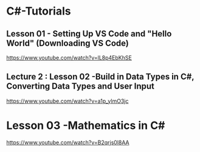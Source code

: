 # C#-Tutorials

## Lesson 01 - Setting Up VS Code and "Hello World" (Downloading VS Code)
https://www.youtube.com/watch?v=lL8p4EbKhSE


## Lecture 2 : Lesson 02 -Build in Data Types in C#, Converting Data Types and User Input 
https://www.youtube.com/watch?v=a1p_ylmO3jc

# Lesson 03 -Mathematics in C#
https://www.youtube.com/watch?v=B2qrjs0l8AA
